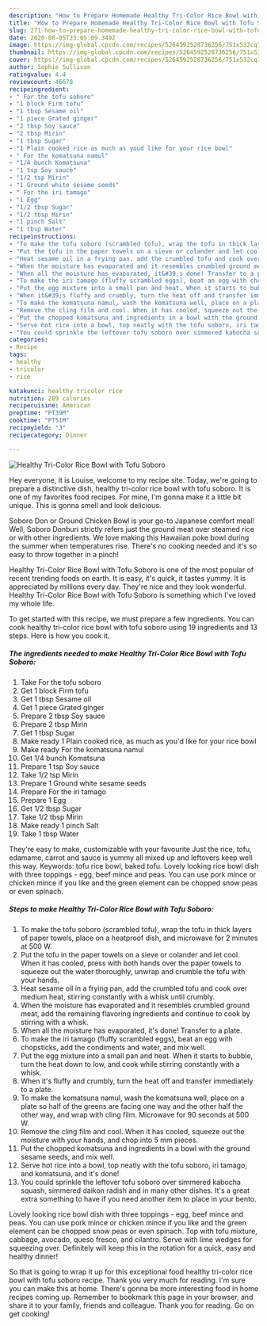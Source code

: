 ```yaml
---
description: "How to Prepare Homemade Healthy Tri-Color Rice Bowl with Tofu Soboro"
title: "How to Prepare Homemade Healthy Tri-Color Rice Bowl with Tofu Soboro"
slug: 271-how-to-prepare-homemade-healthy-tri-color-rice-bowl-with-tofu-soboro
date: 2020-08-05T23:05:09.349Z
image: https://img-global.cpcdn.com/recipes/5264592528736256/751x532cq70/healthy-tri-color-rice-bowl-with-tofu-soboro-recipe-main-photo.jpg
thumbnail: https://img-global.cpcdn.com/recipes/5264592528736256/751x532cq70/healthy-tri-color-rice-bowl-with-tofu-soboro-recipe-main-photo.jpg
cover: https://img-global.cpcdn.com/recipes/5264592528736256/751x532cq70/healthy-tri-color-rice-bowl-with-tofu-soboro-recipe-main-photo.jpg
author: Sophie Sullivan
ratingvalue: 4.4
reviewcount: 46678
recipeingredient:
- " For the tofu soboro"
- "1 block Firm tofu"
- "1 tbsp Sesame oil"
- "1 piece Grated ginger"
- "2 tbsp Soy sauce"
- "2 tbsp Mirin"
- "1 tbsp Sugar"
- "1 Plain cooked rice as much as youd like for your rice bowl"
- " For the komatsuna namul"
- "1/4 bunch Komatsuna"
- "1 tsp Soy sauce"
- "1/2 tsp Mirin"
- "1 Ground white sesame seeds"
- " For the iri tamago"
- "1 Egg"
- "1/2 tbsp Sugar"
- "1/2 tbsp Mirin"
- "1 pinch Salt"
- "1 tbsp Water"
recipeinstructions:
- "To make the tofu soboro (scrambled tofu), wrap the tofu in thick layers of paper towels, place on a heatproof dish, and microwave for 2 minutes at 500 W."
- "Put the tofu in the paper towels on a sieve or colander and let cool. When it has cooled, press with both hands over the paper towels to squeeze out the water thoroughly, unwrap and crumble the tofu with your hands."
- "Heat sesame oil in a frying pan, add the crumbled tofu and cook over medium heat, stirring constantly with a whisk until crumbly."
- "When the moisture has evaporated and it resembles crumbled ground meat, add the remaining flavoring ingredients and continue to cook by stirring with a whisk."
- "When all the moisture has evaporated, it&#39;s done! Transfer to a plate."
- "To make the iri tamago (fluffy scrambled eggs), beat an egg with chopsticks, add the condiments and water, and mix well."
- "Put the egg mixture into a small pan and heat. When it starts to bubble, turn the heat down to low, and cook while stirring constantly with a whisk."
- "When it&#39;s fluffy and crumbly, turn the heat off and transfer immediately to a plate."
- "To make the komatsuna namul, wash the komatsuna well, place on a plate so half of the greens are facing one way and the other half the other way, and wrap with cling film. Microwave for 90 seconds at 500 W."
- "Remove the cling film and cool. When it has cooled, squeeze out the moisture with your hands, and chop into 5 mm pieces."
- "Put the chopped komatsuna and ingredients in a bowl with the ground sesame seeds, and mix well."
- "Serve hot rice into a bowl, top neatly with the tofu soboro, iri tamago, and komatsuna, and it&#39;s done!"
- "You could sprinkle the leftover tofu soboro over simmered kabocha squash, simmered daikon radish and in many other dishes. It&#39;s a great extra something to have if you need another item to place in your bento."
categories:
- Recipe
tags:
- healthy
- tricolor
- rice

katakunci: healthy tricolor rice 
nutrition: 289 calories
recipecuisine: American
preptime: "PT39M"
cooktime: "PT51M"
recipeyield: "3"
recipecategory: Dinner

---
```



![Healthy Tri-Color Rice Bowl with Tofu Soboro](https://img-global.cpcdn.com/recipes/5264592528736256/751x532cq70/healthy-tri-color-rice-bowl-with-tofu-soboro-recipe-main-photo.jpg)

Hey everyone, it is Louise, welcome to my recipe site. Today, we're going to prepare a distinctive dish, healthy tri-color rice bowl with tofu soboro. It is one of my favorites food recipes. For mine, I'm gonna make it a little bit unique. This is gonna smell and look delicious.

Soboro Don or Ground Chicken Bowl is your go-to Japanese comfort meal! Well, Soboro Donburi strictly refers just the ground meat over steamed rice or with other ingredients. We love making this Hawaiian poke bowl during the summer when temperatures rise. There&#39;s no cooking needed and it&#39;s so easy to throw together in a pinch!

Healthy Tri-Color Rice Bowl with Tofu Soboro is one of the most popular of recent trending foods on earth. It is easy, it's quick, it tastes yummy. It is appreciated by millions every day. They're nice and they look wonderful. Healthy Tri-Color Rice Bowl with Tofu Soboro is something which I've loved my whole life.


To get started with this recipe, we must prepare a few ingredients. You can cook healthy tri-color rice bowl with tofu soboro using 19 ingredients and 13 steps. Here is how you cook it.

<!--inarticleads1-->

##### The ingredients needed to make Healthy Tri-Color Rice Bowl with Tofu Soboro:

1. Take  For the tofu soboro
1. Get 1 block Firm tofu
1. Get 1 tbsp Sesame oil
1. Get 1 piece Grated ginger
1. Prepare 2 tbsp Soy sauce
1. Prepare 2 tbsp Mirin
1. Get 1 tbsp Sugar
1. Make ready 1 Plain cooked rice, as much as you&#39;d like for your rice bowl
1. Make ready  For the komatsuna namul
1. Get 1/4 bunch Komatsuna
1. Prepare 1 tsp Soy sauce
1. Take 1/2 tsp Mirin
1. Prepare 1 Ground white sesame seeds
1. Prepare  For the iri tamago
1. Prepare 1 Egg
1. Get 1/2 tbsp Sugar
1. Take 1/2 tbsp Mirin
1. Make ready 1 pinch Salt
1. Take 1 tbsp Water


They&#39;re easy to make, customizable with your favourite Just the rice, tofu, edamame, carrot and sauce is yummy all mixed up and leftovers keep well this way. Keywords: tofu rice bowl, baked tofu. Lovely looking rice bowl dish with three toppings - egg, beef mince and peas. You can use pork mince or chicken mince if you like and the green element can be chopped snow peas or even spinach. 

<!--inarticleads2-->

##### Steps to make Healthy Tri-Color Rice Bowl with Tofu Soboro:

1. To make the tofu soboro (scrambled tofu), wrap the tofu in thick layers of paper towels, place on a heatproof dish, and microwave for 2 minutes at 500 W.
1. Put the tofu in the paper towels on a sieve or colander and let cool. When it has cooled, press with both hands over the paper towels to squeeze out the water thoroughly, unwrap and crumble the tofu with your hands.
1. Heat sesame oil in a frying pan, add the crumbled tofu and cook over medium heat, stirring constantly with a whisk until crumbly.
1. When the moisture has evaporated and it resembles crumbled ground meat, add the remaining flavoring ingredients and continue to cook by stirring with a whisk.
1. When all the moisture has evaporated, it&#39;s done! Transfer to a plate.
1. To make the iri tamago (fluffy scrambled eggs), beat an egg with chopsticks, add the condiments and water, and mix well.
1. Put the egg mixture into a small pan and heat. When it starts to bubble, turn the heat down to low, and cook while stirring constantly with a whisk.
1. When it&#39;s fluffy and crumbly, turn the heat off and transfer immediately to a plate.
1. To make the komatsuna namul, wash the komatsuna well, place on a plate so half of the greens are facing one way and the other half the other way, and wrap with cling film. Microwave for 90 seconds at 500 W.
1. Remove the cling film and cool. When it has cooled, squeeze out the moisture with your hands, and chop into 5 mm pieces.
1. Put the chopped komatsuna and ingredients in a bowl with the ground sesame seeds, and mix well.
1. Serve hot rice into a bowl, top neatly with the tofu soboro, iri tamago, and komatsuna, and it&#39;s done!
1. You could sprinkle the leftover tofu soboro over simmered kabocha squash, simmered daikon radish and in many other dishes. It&#39;s a great extra something to have if you need another item to place in your bento.


Lovely looking rice bowl dish with three toppings - egg, beef mince and peas. You can use pork mince or chicken mince if you like and the green element can be chopped snow peas or even spinach. Top with tofu mixture, cabbage, avocado, queso fresco, and cilantro. Serve with lime wedges for squeezing over. Definitely will keep this in the rotation for a quick, easy and healthy dinner! 

So that is going to wrap it up for this exceptional food healthy tri-color rice bowl with tofu soboro recipe. Thank you very much for reading. I'm sure you can make this at home. There's gonna be more interesting food in home recipes coming up. Remember to bookmark this page in your browser, and share it to your family, friends and colleague. Thank you for reading. Go on get cooking!
